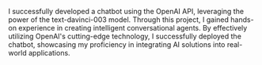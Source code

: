 I successfully developed a chatbot using the OpenAI API, leveraging the power of the text-davinci-003 model. Through this project, I gained hands-on experience in creating intelligent conversational agents. By effectively utilizing OpenAI's cutting-edge technology, I successfully deployed the chatbot, showcasing my proficiency in integrating AI solutions into real-world applications.
